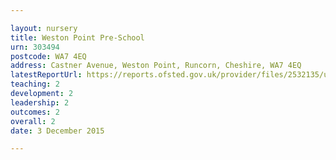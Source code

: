 ```yaml
---

layout: nursery
title: Weston Point Pre-School
urn: 303494
postcode: WA7 4EQ
address: Castner Avenue, Weston Point, Runcorn, Cheshire, WA7 4EQ
latestReportUrl: https://reports.ofsted.gov.uk/provider/files/2532135/urn/303494.pdf
teaching: 2
development: 2
leadership: 2
outcomes: 2
overall: 2
date: 3 December 2015

---
```

